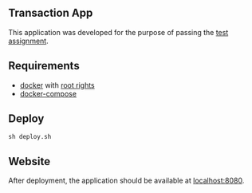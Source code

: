 ## Transaction App

This application was developed for the purpose of passing the [test assignment](https://github.com/RoboFinance/test-assignments/blob/460e0234737ce05880c823d148d61b4b4ba31d4f/tasks/php_dev_assignment.md).

## Requirements
- [docker](https://docs.docker.com/engine/install/ubuntu/) with [root rights](https://docs.docker.com/engine/install/linux-postinstall/#manage-docker-as-a-non-root-user)
- [docker-compose](https://docs.docker.com/compose/install/)

## Deploy
```
sh deploy.sh
```
## Website

After deployment, the application should be available at [localhost:8080](http://localhost:8080).
